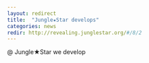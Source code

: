 ```yaml
---
layout: redirect
title:  "Jungle★Star develops"
categories: news
redir: http://revealing.junglestar.org/#/8/2
---
```


@ Jungle★Star we develop
